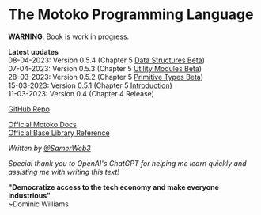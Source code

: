 # The Motoko Programming Language

**WARNING**: Book is work in progress.

**Latest updates**  
08-04-2023: Version 0.5.4 (Chapter 5 [Data Structures Beta](/base-library/utils.html))  
07-04-2023: Version 0.5.3 (Chapter 5 [Utility Modules Beta](/base-library/utils.html))  
28-03-2023: Version 0.5.2 (Chapter 5 [Primitive Types Beta](/base-library/primitive-types.html))  
15-03-2023: Version 0.5.1 (Chapter 5 [Introduction](/base-library.html))  
11-03-2023: Version 0.4 (Chapter 4 Release)

[GitHub Repo](https://github.com/Web3NL/motoko-book)

[Official Motoko Docs](https://internetcomputer.org/docs/current/developer-docs/build/cdks/motoko-dfinity/motoko/)  
[Official Base Library Reference](https://internetcomputer.org/docs/current/references/motoko-ref/)

_Written by [@SamerWeb3](https://twitter.com/SamerWeb3)_

_Special thank you to OpenAI's ChatGPT for helping me learn quickly and assisting me with writing this text!_

**"Democratize access to the tech economy and make everyone industrious"**  
~Dominic Williams
